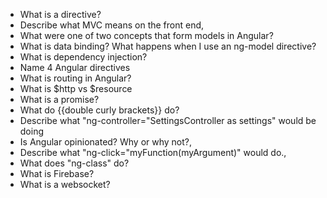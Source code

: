 * What is a directive? 
* Describe what MVC means on the front end,
* What were one of two concepts that form models in Angular?
* What is data binding? What happens when I use an ng-model directive?
* What is dependency injection?
* Name 4 Angular directives
* What is routing in Angular?
* What is $http vs $resource
* What is a promise?
* What do {{double curly brackets}} do?
* Describe what "ng-controller="SettingsController as settings" would be doing
* Is Angular opinionated? Why or why not?,
* Describe what "ng-click="myFunction(myArgument)" would do.,
* What does "ng-class" do?
* What is Firebase?
* What is a websocket?

